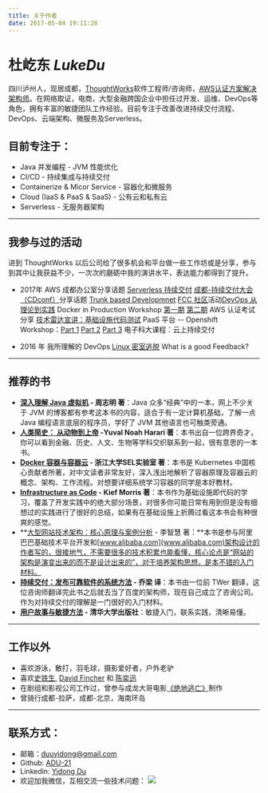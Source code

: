 ```yaml
---
title: 关于作者
date: 2017-05-04 19:11:28
---
```


#  杜屹东 *LukeDu*
四川泸州人，现居成都，[ThoughtWorks](https://Thoughtworks.com/)软件工程师/咨询师，[AWS认证方案解决架构师](https://www.duyidong.com/pdf/awsSolutionsArchitect_AE.pdf)。在网络取证，电商，大型金融跨国企业中担任过开发、运维、DevOps等角色，拥有丰富的敏捷团队工作经验。目前专注于改善改进持续交付流程、DevOps、云端架构、微服务及Serverless。

##  目前专注于：
- Java 并发编程 -  JVM 性能优化
- CI/CD - 持续集成与持续交付
- Containerize & Micor Service - 容器化和微服务
- Cloud (IaaS & PaaS & SaaS) - 公有云和私有云
- Serverless - 无服务器架构
  ​
---
## 我参与过的活动
进到 ThoughtWorks 以后公司给了很多机会和平台做一些工作坊或是分享，参与到其中让我获益不少，一次次的磨砺中我的演讲水平，表达能力都得到了提升。

- 2017年 
  AWS 成都办公室分享话题 [Serverless 持续交付]() 
  [成都-持续交付大会（CDconf）](http://www.itdks.com/eventlist/detail/1663)分享话题 [Trunk based Developmnet](https://www.duyidong.com/2017/10/29/trunk-base-development/)
  [FCC 社区](https://www.freecodecamp.org/)活动[DevOps 从理论到实践](https://www.duyidong.com/2017/07/14/what-is-devops/)
  Docker in Production Workshop [第一期](https://blog.waterstrong.me/docker-workshop-part1/) [第二期](https://blog.waterstrong.me/docker-workshop-part2/)
  AWS 认证考试分享
  [技术雷达宣讲：基础设施代码测试](https://www.duyidong.com/2017/04/13/Infrastructure-as-Code-Testing/)
  PaaS 平台 -- Openshift Workshop：[Part 1](https://www.duyidong.com/2017/06/14/kubernetes-and-openshift/) [Part 2](https://www.duyidong.com/2017/06/15/kubernetes-infrastructure/) [Part 3](https://www.duyidong.com/2017/06/15/openshift-quick-start/)
  电子科大课程：云上持续交付

- 2016 年
    我所理解的 DevOps
    [Linux 密室逃脱](https://blog.jimmylv.info/2016-08-17-linux-shell-workshop-note/) 
    What is a good Feedback?

---
## 推荐的书
- **[深入理解 Java 虚拟机](https://item.jd.com/1069428318.html) - 周志明 著**：Java 众多“经典”中的一本，网上不少关于 JVM 的博客都有参考这本书的内容，适合于有一定计算机基础，了解一点 Java 编程语言底层的程序员，学好了 JVM 其他语言也可触类旁通。
- **[人类简史： 从动物到上帝](https://item.jd.com/12125924.html) -Yuval Noah Harari 著**：本书出自一位跨界奇才，你可以看到金融、历史、人文、生物等学科交织联系到一起，很有意思的一本书。
- **[Docker 容器与容器云](https://item.jd.com/12052716.html) - 浙江大学SEL实验室 著**：本书是 Kubernetes 中国核心贡献者所著，对中文读者非常友好，深入浅出地解析了容器原理及容器云的概念、架构、工作流程。对想要详细系统学习容器的同学是本好教材。
- **[Infrastructure as Code](https://www.safaribooksonline.com/library/view/infrastructure-as-code/9781491924334/) - Kief Morris 著**：本书作为基础设施即代码的学习，覆盖了开发实践中的绝大部分场景，对很多你可能日常有用到但是没有细想过的实践进行了很好的总结，如果有在基础设施上折腾过看这本书会有种很爽的感觉。
- **[大型网站技术架构：核心原理与案例分析](https://item.jd.com/11322972.html) - 李智慧 著：**本书是参与阿里巴巴基础技术平台开发和[www.alibaba.com](www.alibaba.com)架构设计的作者写的，很接地气，不需要很多的技术积累也能看懂，核心论点是“网站的架构是演变出来的而不是设计出来的”，对于培养架构思想，是本不错的入门材料。
- **[持续交付：发布可靠软件的系统方法](https://item.jd.com/10843669.html) - 乔梁 译**：本书由一位前 TWer 翻译，这位咨询师翻译完此书之后就去当了百度的架构师，现在自己成立了咨询公司。作为对持续交付的理解是一门很好的入门材料。
- **[用户故事与敏捷方法](https://item.jd.com/10080654.html) - 清华大学出版社**：敏捷入门，联系实践，清晰易懂。

---
## 工作以外
- 喜欢游泳，散打，羽毛球，摄影爱好者，户外老驴
- 喜欢[史铁生](http://baike.baidu.com/view/39292.htm), [David Fincher](https://movie.douban.com/celebrity/1012521/) 和 [陈奕迅](http://baike.baidu.com/view/2556.htm)
- 在剧组和影视公司工作过，曾参与成龙大哥电影[《绝地逃亡》](https://movie.douban.com/subject/24529353/)制作
- 曾骑行成都-拉萨，成都-北京，海南环岛

---
## 联系方式：
- 邮箱：[duuyidong@gmail.com](mailto:duuyidong@gmail.com)
- Github: [ADU-21](https://github.com/adu-21)
- Linkedin: [Yidong Du](https://www.linkedin.com/in/yidong-du-0868b0123/)
- 欢迎加我微信，互相交流一些技术问题： 
  ![](/images/My_Wechat.png)

